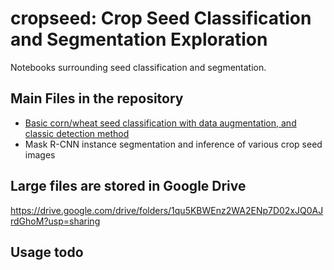 # cropseed: Crop Seed Classification and Segmentation Exploration

Notebooks surrounding seed classification and segmentation.

## Main Files in the repository
+ [Basic corn/wheat seed classification with data augmentation, and classic detection method](https://github.com/queyrusi/cropseed/blob/main/crop_seed_classifier.ipynb)
+ Mask R-CNN instance segmentation and inference of various crop seed images

## Large files are stored in Google Drive
https://drive.google.com/drive/folders/1qu5KBWEnz2WA2ENp7D02xJQ0AJrdGhoM?usp=sharing

## Usage todo
